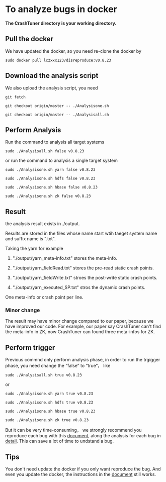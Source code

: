 # To analyze bugs in docker
**The CrashTuner directory is your working directory.**

## Pull the docker

We have updated the docker, so you need re-clone the docker by

`sudo docker pull lczxxx123/disreproduce:v0.8.23`

## Download the analysis script

We also upload the analysis script, you need

`git fetch`

`git checkout origin/master -- ./Analysisone.sh`

`git checkout origin/master -- ./Analysisall.sh`


## Perform Analysis

Run the command to analysis all target systems

`sudo ./Analysisall.sh false v0.8.23`

or run the command to analysis a single target system

`sudo ./Analysisone.sh yarn false v0.8.23`

`sudo ./Analysisone.sh hdfs false v0.8.23`

`sudo ./Analysisone.sh hbase false v0.8.23`

`sudo ./Analysisone.sh zk false v0.8.23`


## Result

the analysis result exists in ./output.

Results are stored in the files  whose name start wtih taeget system name and suffix name is ".txt".

Taking the yarn for example


1. "./output/yarn_meta-info.txt" stores the meta-info.

2. "./output/yarn_fieldRead.txt" stores the pre-read static crash points.

3. "./output/yarn_fieldWrite.txt" stroes the post-write static crash points.

4. "./output/yarn_executed_SP.txt" stros the dynamic crash points.


One meta-info or crash point per line.


### Minor change 

The result may have minor change compared to our paper, because we have improved our code. For example, our paper say CrashTuner can't
find the meta-info in ZK, now CrashTuner can found three meta-infos for ZK.




## Perform trigger

Previous  commnd only perform analysis phase, in order to run the trgigger phase, you need change the “false” to “true“， like

`sudo ./Analysisall.sh true v0.8.23`

or

`sudo ./Analysisone.sh yarn true v0.8.23`

`sudo ./Analysisone.sh hdfs true v0.8.23`

`sudo ./Analysisone.sh hbase true v0.8.23`

`sudo ./Analysisone.sh zk true v0.8.23`


But it can be very  time-consuming， we strongly recommend you reproduce each bug with this 
[document](https://github.com/lujiefsi/CrashTuner/tree/master/HowToReproduce.md), along the analysis for each bug in 
[detail](https://github.com/lujiefsi/CrashTuner/tree/master/detail). This can save a lot of time to undstand a bug.

## Tips

You don't need update the docker if you only want reproduce the bug. And even you update the docker, the  instructions in
the [document](https://github.com/lujiefsi/CrashTuner/tree/master/HowToReproduce.md) still works.

